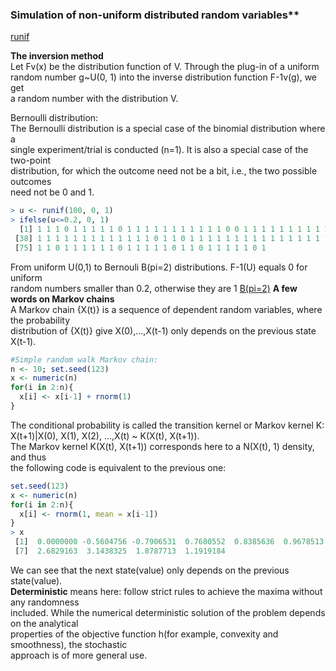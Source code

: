 ### Simulation of non-uniform distributed random variables**  
[runif](http://blog.csdn.net/lilanfeng1991/article/details/18505723)   

**The inversion method**  
Let Fv(x) be the distribution function of V. Through the plug-in of a uniform  
random number g~U(0, 1) into the inverse distribution function F-1v(g), we get  
a random number with the distribution V.  

Bernoulli distribution:  
The Bernoulli distribution is a special case of the binomial distribution where a   
single experiment/trial is conducted (n=1). It is also a special case of the two-point  
distribution, for which the outcome need not be a bit, i.e., the two possible outcomes  
need not be 0 and 1.  
```r
> u <- runif(100, 0, 1)
> ifelse(u<=0.2, 0, 1)
  [1] 1 1 1 0 1 1 1 1 1 0 1 1 1 1 1 1 1 1 1 1 1 0 0 1 1 1 1 1 1 1 1 1 1 1 1 1 1
 [38] 1 1 1 1 1 1 1 1 1 1 1 1 1 0 1 1 0 1 1 1 1 1 1 1 1 1 1 1 1 1 1 1 1 1 0 0 0
 [75] 1 1 0 1 1 1 1 1 1 0 1 1 1 1 1 0 1 1 0 1 1 1 1 1 0 1
```
  
From uniform U(0,1) to Bernouli B(pi=2) distributions. F-1(U) equals 0 for uniform  
random numbers smaller than 0.2, otherwise they are 1
[B(pi=2)](http://i.imgur.com/sTHr7of.png)
**A few words on Markov chains**  
A Markov chain {X(t)} is a sequence of dependent random variables, where the probability  
distribution of {X(t)} give X(0),...,X(t-1) only depends on the previous state X(t-1).  
```r 
#Simple random walk Markov chain:
n <- 10; set.seed(123)
x <- numeric(n)
for(i in 2:n){
  x[i] <- x[i-1] + rnorm(1)
}
```
The conditional probability is called the transition kernel or Markov kernel K:  
X(t+1)|X(0), X(1), X(2), ...,X(t) ~ K(X(t), X(t+1)).  
The Markov kernel K(X(t), X(t+1)) corresponds here to a N(X(t), 1) density, and thus  
the following code is equivalent to the previous one:  
```r
set.seed(123)
x <- numeric(n)
for(i in 2:n){
  x[i] <- rnorm(1, mean = x[i-1])
}
> x
 [1]  0.0000000 -0.5604756 -0.7906531  0.7680552  0.8385636  0.9678513
 [7]  2.6829163  3.1438325  1.8787713  1.1919184
```
We can see that the next state(value) only depends on the previous state(value).  
**Deterministic** means here: follow strict rules to achieve the maxima without any randomness  
included. While the numerical deterministic solution of the problem depends on the analytical  
properties of the objective function h(for example, convexity and smoothness), the stochastic  
approach is of more general use.  
